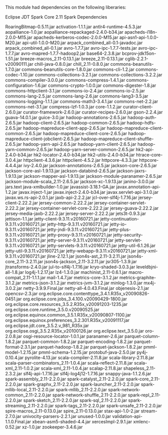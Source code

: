 This module had dependencies on the following liberaries:

Eclipse JDT
Spark Core 2.11
Spark Dependencies


RoaringBitmap-0.5.11.jar
activation-1.1.1.jar
antlr4-runtime-4.5.3.jar
aopalliance-1.0.jar
aopalliance-repackaged-2.4.0-b34.jar
apacheds-i18n-2.0.0-M15.jar
apacheds-kerberos-codec-2.0.0-M15.jar
api-asn1-api-1.0.0-M20.jar
api-util-1.0.0-M20.jar
arpack_combined_all-0.1-javadoc.jar
arpack_combined_all-0.1.jar
avro-1.7.7.jar
avro-ipc-1.7.7-tests.jar
avro-ipc-1.7.7.jar
avro-mapred-1.7.7-hadoop2.jar
base64-2.3.8.jar
bcprov-jdk15on-1.51.jar
breeze-macros_2.11-0.13.1.jar
breeze_2.11-0.13.1.jar
cglib-2.2.1-v20090111.jar
chill-java-0.8.0.jar
chill_2.11-0.8.0.jar
commons-beanutils-1.7.0.jar
commons-beanutils-core-1.8.0.jar
commons-cli-1.2.jar
commons-codec-1.10.jar
commons-collections-3.2.1.jar
commons-collections-3.2.2.jar
commons-compiler-3.0.0.jar
commons-compress-1.4.1.jar
commons-configuration-1.6.jar
commons-crypto-1.0.0.jar
commons-digester-1.8.jar
commons-httpclient-3.1.jar
commons-io-2.4.jar
commons-io-2.5.jar
commons-lang-2.5.jar
commons-lang-2.6.jar
commons-lang3-3.5.jar
commons-logging-1.1.1.jar
commons-math3-3.4.1.jar
commons-net-2.2.jar
commons-net-3.1.jar
compress-lzf-1.0.3.jar
core-1.1.2.jar
curator-client-2.6.0.jar
curator-framework-2.6.0.jar
curator-recipes-2.6.0.jar
gson-2.2.4.jar
guava-14.0.1.jar
guice-3.0.jar
hadoop-annotations-2.6.5.jar
hadoop-auth-2.6.5.jar
hadoop-client-2.6.5.jar
hadoop-common-2.6.5.jar
hadoop-hdfs-2.6.5.jar
hadoop-mapreduce-client-app-2.6.5.jar
hadoop-mapreduce-client-common-2.6.5.jar
hadoop-mapreduce-client-core-2.6.5.jar
hadoop-mapreduce-client-jobclient-2.6.5.jar
hadoop-mapreduce-client-shuffle-2.6.5.jar
hadoop-yarn-api-2.6.5.jar
hadoop-yarn-client-2.6.5.jar
hadoop-yarn-common-2.6.5.jar
hadoop-yarn-server-common-2.6.5.jar
hk2-api-2.4.0-b34.jar
hk2-locator-2.4.0-b34.jar
hk2-utils-2.4.0-b34.jar
htrace-core-3.0.4.jar
httpclient-4.3.6.jar
httpclient-4.5.2.jar
httpcore-4.3.3.jar
httpcore-4.4.4.jar
ivy-2.4.0.jar
jackson-annotations-2.6.5.jar
jackson-core-2.6.5.jar
jackson-core-asl-1.9.13.jar
jackson-databind-2.6.5.jar
jackson-jaxrs-1.9.13.jar
jackson-mapper-asl-1.9.13.jar
jackson-module-paranamer-2.6.5.jar
jackson-module-scala_2.11-2.6.5.jar
jackson-xc-1.9.13.jar
janino-3.0.0.jar
jars.text
java-xmlbuilder-1.0.jar
javassist-3.18.1-GA.jar
javax.annotation-api-1.2.jar
javax.inject-1.jar
javax.inject-2.4.0-b34.jar
javax.servlet-api-3.1.0.jar
javax.ws.rs-api-2.0.1.jar
jaxb-api-2.2.2.jar
jcl-over-slf4j-1.7.16.jar
jersey-client-2.22.2.jar
jersey-common-2.22.2.jar
jersey-container-servlet-2.22.2.jar
jersey-container-servlet-core-2.22.2.jar
jersey-guava-2.22.2.jar
jersey-media-jaxb-2.22.2.jar
jersey-server-2.22.2.jar
jets3t-0.9.3.jar
jettison-1.1.jar
jetty-client-9.3.11.v20160721.jar
jetty-continuation-9.3.11.v20160721.jar
jetty-http-9.3.11.v20160721.jar
jetty-io-9.3.11.v20160721.jar
jetty-jndi-9.3.11.v20160721.jar
jetty-plus-9.3.11.v20160721.jar
jetty-proxy-9.3.11.v20160721.jar
jetty-security-9.3.11.v20160721.jar
jetty-server-9.3.11.v20160721.jar
jetty-servlet-9.3.11.v20160721.jar
jetty-servlets-9.3.11.v20160721.jar
jetty-util-6.1.26.jar
jetty-util-9.3.11.v20160721.jar
jetty-webapp-9.3.11.v20160721.jar
jetty-xml-9.3.11.v20160721.jar
jline-2.12.1.jar
json4s-ast_2.11-3.2.11.jar
json4s-core_2.11-3.2.11.jar
json4s-jackson_2.11-3.2.11.jar
jsr305-1.3.9.jar
jtransforms-2.4.0.jar
jul-to-slf4j-1.7.16.jar
kryo-shaded-3.0.3.jar
leveldbjni-all-1.8.jar
log4j-1.2.17.jar
lz4-1.3.0.jar
machinist_2.11-0.6.1.jar
macro-compat_2.11-1.1.1.jar
mail-1.4.7.jar
metrics-core-3.1.2.jar
metrics-graphite-3.1.2.jar
metrics-json-3.1.2.jar
metrics-jvm-3.1.2.jar
minlog-1.3.0.jar
mx4j-3.0.2.jar
netty-3.9.9.Final.jar
netty-all-4.0.43.Final.jar
objenesis-2.1.jar
opencsv-2.3.jar
org.eclipse.core.contenttype_3.4.1.R35x_v20090826-0451.jar
org.eclipse.core.jobs_3.4.100.v20090429-1800.jar
org.eclipse.core.resources_3.5.2.R35x_v20091203-1235.jar
org.eclipse.core.runtime_3.5.0.v20090525.jar
org.eclipse.equinox.common_3.5.1.R35x_v20090807-1100.jar
org.eclipse.equinox.preferences_3.2.301.R35x_v20091117.jar
org.eclipse.jdt.core_3.5.2.v_981_R35x.jar
org.eclipse.osgi_3.5.2.R35x_v20100126.jar
org.eclipse.text_3.5.0.jar
oro-2.0.8.jar
osgi-resource-locator-1.0.1.jar
paranamer-2.6.jar
parquet-column-1.8.2.jar
parquet-common-1.8.2.jar
parquet-encoding-1.8.2.jar
parquet-format-2.3.1.jar
parquet-hadoop-1.8.2.jar
parquet-jackson-1.8.2.jar
pmml-model-1.2.15.jar
pmml-schema-1.2.15.jar
protobuf-java-2.5.0.jar
py4j-0.10.4.jar
pyrolite-4.13.jar
scala-compiler-2.11.8.jar
scala-library-2.11.8.jar
scala-parser-combinators_2.11-1.0.4.jar
scala-reflect-2.11.8.jar
scala-xml_2.11-1.0.2.jar
scala-xml_2.11-1.0.4.jar
scalap-2.11.8.jar
shapeless_2.11-2.3.2.jar
slf4j-api-1.7.16.jar
slf4j-log4j12-1.7.16.jar
snappy-java-1.1.2.6.jar
spark-assembly_2.11-2.2.0.jar
spark-catalyst_2.11-2.2.0.jar
spark-core_2.11-2.2.0.jar
spark-graphx_2.11-2.2.0.jar
spark-launcher_2.11-2.2.0.jar
spark-mllib-local_2.11-2.2.0.jar
spark-mllib_2.11-2.2.0.jar
spark-network-common_2.11-2.2.0.jar
spark-network-shuffle_2.11-2.2.0.jar
spark-repl_2.11-2.2.0.jar
spark-sketch_2.11-2.2.0.jar
spark-sql_2.11-2.2.0.jar
spark-streaming_2.11-2.2.0.jar
spark-tags_2.11-2.2.0.jar
spark-unsafe_2.11-2.2.0.jar
spire-macros_2.11-0.13.0.jar
spire_2.11-0.13.0.jar
stax-api-1.0-2.jar
stream-2.7.0.jar
univocity-parsers-2.2.1.jar
unused-1.0.0.jar
validation-api-1.1.0.Final.jar
xbean-asm5-shaded-4.4.jar
xercesImpl-2.9.1.jar
xmlenc-0.52.jar
xz-1.0.jar
zookeeper-3.4.6.jar
